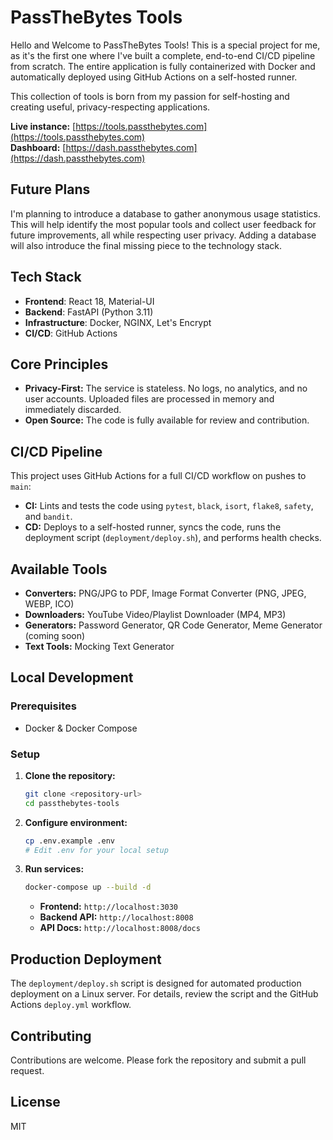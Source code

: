# PassTheBytes Tools

Hello and Welcome to PassTheBytes Tools! 
This is a special project for me, as it's the first one where I've built a complete, end-to-end CI/CD pipeline from scratch.
The entire application is fully containerized with Docker and automatically deployed using GitHub Actions on a self-hosted runner.

This collection of tools is born from my passion for self-hosting and creating useful, privacy-respecting applications.

**Live instance:** [https://tools.passthebytes.com](https://tools.passthebytes.com)  
**Dashboard:** [https://dash.passthebytes.com](https://dash.passthebytes.com)

## Future Plans

I'm planning to introduce a database to gather anonymous usage statistics. This will help identify the most popular tools and collect user feedback for future improvements, all while respecting user privacy. Adding a database will also introduce the final missing piece to the technology stack.

## Tech Stack

- **Frontend**: React 18, Material-UI
- **Backend**: FastAPI (Python 3.11)
- **Infrastructure**: Docker, NGINX, Let's Encrypt
- **CI/CD**: GitHub Actions

## Core Principles

- **Privacy-First:** The service is stateless. No logs, no analytics, and no user accounts. Uploaded files are processed in memory and immediately discarded.
- **Open Source:** The code is fully available for review and contribution.

## CI/CD Pipeline

This project uses GitHub Actions for a full CI/CD workflow on pushes to `main`:

- **CI:** Lints and tests the code using `pytest`, `black`, `isort`, `flake8`, `safety`, and `bandit`.
- **CD:** Deploys to a self-hosted runner, syncs the code, runs the deployment script (`deployment/deploy.sh`), and performs health checks.

## Available Tools

- **Converters:** PNG/JPG to PDF, Image Format Converter (PNG, JPEG, WEBP, ICO)
- **Downloaders:** YouTube Video/Playlist Downloader (MP4, MP3)
- **Generators:** Password Generator, QR Code Generator, Meme Generator (coming soon)
- **Text Tools:** Mocking Text Generator

## Local Development

### Prerequisites

- Docker & Docker Compose

### Setup

1.  **Clone the repository:**

    ```bash
    git clone <repository-url>
    cd passthebytes-tools
    ```

2.  **Configure environment:**

    ```bash
    cp .env.example .env
    # Edit .env for your local setup
    ```

3.  **Run services:**

    ```bash
    docker-compose up --build -d
    ```

    - **Frontend:** `http://localhost:3030`
    - **Backend API:** `http://localhost:8008`
    - **API Docs:** `http://localhost:8008/docs`

## Production Deployment

The `deployment/deploy.sh` script is designed for automated production deployment on a Linux server. For details, review the script and the GitHub Actions `deploy.yml` workflow.

## Contributing

Contributions are welcome. Please fork the repository and submit a pull request.

## License

MIT
